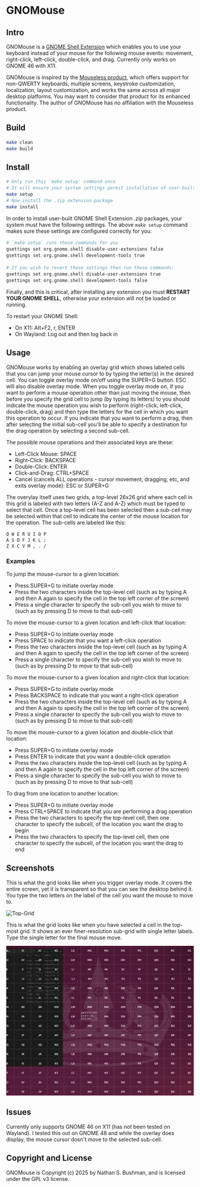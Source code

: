 # GNOMouse

## Intro

GNOMouse is a [GNOME Shell Extension](https://extensions.gnome.org) which enables you to use your keyboard instead of your mouse for the following mouse events: movement, right-click, left-click, double-click, and drag.  Currently only works on GNOME 46 with X11.

GNOMouse is inspired by the [Mouseless product](https://mouseless.click), which offers support for non-QWERTY keyboards, multiple screens, keystroke customization, localization, layout customization, and works the same across all major desktop platforms.  You may want to consider that product for its enhanced functionality.  The author of GNOMouse has no affiliation with the Mouseless product.

## Build

```bash
make clean
make build
```

## Install

```bash
# Only run this 'make setup' command once
# It will ensure your system settings permit installation of user-built GNOME Shell Extensions
make setup
# Now install the .zip extension package
make install
```

In order to install user-built GNOME Shell Extension .zip packages, your system must have the following settings.  The above `make setup` command makes sure these settings are configured correctly for you:

```bash
# `make setup` runs these commands for you
gsettings set org.gnome.shell disable-user-extensions false
gsettings set org.gnome.shell development-tools true

# If you wish to revert these settings then run these commands:
gsettings set org.gnome.shell disable-user-extensions true
gsettings set org.gnome.shell development-tools false
```

Finally, and this is critical, after installing any extension you must **RESTART YOUR GNOME SHELL**, otherwise your extension will not be loaded or running. 

To restart your GNOME Shell:
- On X11: Alt+F2, r, ENTER
- On Wayland: Log out and then log back in

## Usage

GNOMouse works by enabling an overlay grid which shows labeled cells that you can jump your mouse cursor to by typing the letter(s) in the desired cell.  You can toggle overlay mode on/off using the SUPER+G button.  ESC will also disable overlay mode.  When you toggle overlay mode on, if you want to perform a mouse operation other than just moving the mouse, then before you specify the grid cell to jump (by typing its letters) to you should indicate the mouse operation you wish to perform (right-click, left-click, double-click, drag) and then type the letters for the cell in which you want this operation to occur.  If you indicate that you want to perform a drag, then after selecting the initial sub-cell you'll be able to specify a destination for the drag operation by selecting a second sub-cell.

The possible mouse operations and their associated keys are these:

- Left-Click Mouse: SPACE
- Right-Click: BACKSPACE
- Double-Click: ENTER
- Click-and-Drag: CTRL+SPACE
- Cancel (cancels ALL operations - cursor movement, dragging, etc, and exits overlay mode): ESC or SUPER+G

The overylay itself uses two grids, a top-level 26x26 grid where each cell in this grid is labeled with two letters (A-Z and A-Z) which must be typed to select that cell.  Once a top-level cell has been selected then a sub-cell may be selected within that cell to indicate the center of the mouse location for the operation.  The sub-cells are labeled like this:

```
Q W E R U I O P
A S D F J K L ;
Z X C V M , . /
```

### Examples

To jump the mouse-cursor to a given location:
- Press SUPER+G to initiate overlay mode
- Press the two characters inside the top-level cell (such as by typing A and then A again to specify the cell in the top left corner of the screen)
- Press a single character to specify the sub-cell you wish to move to (such as by pressing D to move to that sub-cell)

To move the mouse-cursor to a given location and left-click that location:
- Press SUPER+G to initiate overlay mode
- Press SPACE to indicate that you want a left-click operation
- Press the two characters inside the top-level cell (such as by typing A and then A again to specify the cell in the top left corner of the screen)
- Press a single character to specify the sub-cell you wish to move to (such as by pressing D to move to that sub-cell)

To move the mouse-cursor to a given location and right-click that location:
- Press SUPER+G to initiate overlay mode
- Press BACKSPACE to indicate that you want a right-click operation
- Press the two characters inside the top-level cell (such as by typing A and then A again to specify the cell in the top left corner of the screen)
- Press a single character to specify the sub-cell you wish to move to (such as by pressing D to move to that sub-cell)

To move the mouse-cursor to a given location and double-click that location:
- Press SUPER+G to initiate overlay mode
- Press ENTER to indicate that you want a double-click operation
- Press the two characters inside the top-level cell (such as by typing A and then A again to specify the cell in the top left corner of the screen)
- Press a single character to specify the sub-cell you wish to move to (such as by pressing D to move to that sub-cell)

To drag from one location to another location:
- Press SUPER+G to initiate overlay mode
- Press CTRL+SPACE to indicate that you are performing a drag operation
- Press the two characters to specify the top-level cell, then one character to specify the subcell, of the location you want the drag to begin
- Press the two characters to specify the top-level cell, then one character to specify the subcell, of the location you want the drag to end

## Screenshots

This is what the grid looks like when you trigger overlay mode.  It covers the entire screen, yet it is transparent so that you can see the desktop behind it.  You type the two letters on the label of the cell you want the mouse to move to.

![Top-Grid](./top_grid.png)


This is what the grid looks like when you have selected a cell in the top-most grid.  It shows an ever finer-resolution sub-grid with single letter labels.  Type the single letter for the final mouse move.

![Sub-Grid](./sub_grid.png)


## Issues

Currently only supports GNOME 46 on X11 (has not been tested on Wayland).  I tested this out on GNOME 48 and while the overlay does display, the mouse cursor dosn't move to the selected sub-cell.

## Copyright and License

GNOMouse is Copyright (c) 2025 by Nathan S. Bushman, and is licensed under the GPL v3 license.